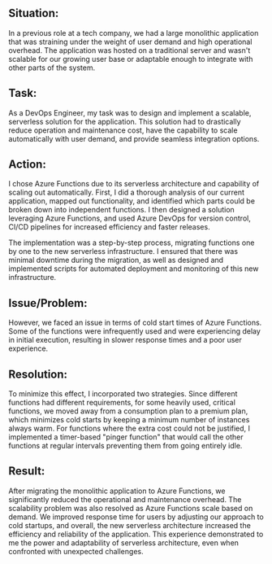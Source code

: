 <h2>Situation:</h2>
<p>In a previous role at a tech company, we had a large monolithic application that was straining under the weight of user demand and high operational overhead. The application was hosted on a traditional server and wasn't scalable for our growing user base or adaptable enough to integrate with other parts of the system.</p>

<h2>Task:</h2>
<p>As a DevOps Engineer, my task was to design and implement a scalable, serverless solution for the application. This solution had to drastically reduce operation and maintenance cost, have the capability to scale automatically with user demand, and provide seamless integration options.</p>

<h2>Action:</h2>
<p>I chose Azure Functions due to its serverless architecture and capability of scaling out automatically. First, I did a thorough analysis of our current application, mapped out functionality, and identified which parts could be broken down into independent functions. I then designed a solution leveraging Azure Functions, and used Azure DevOps for version control, CI/CD pipelines for increased efficiency and faster releases.</p>

<p>The implementation was a step-by-step process, migrating functions one by one to the new serverless infrastructure. I ensured that there was minimal downtime during the migration, as well as designed and implemented scripts for automated deployment and monitoring of this new infrastructure.</p>

<h2>Issue/Problem:</h2>
<p>However, we faced an issue in terms of cold start times of Azure Functions. Some of the functions were infrequently used and were experiencing delay in initial execution, resulting in slower response times and a poor user experience.</p>

<h2>Resolution:</h2>
<p>To minimize this effect, I incorporated two strategies. Since different functions had different requirements, for some heavily used, critical functions, we moved away from a consumption plan to a premium plan, which minimizes cold starts by keeping a minimum number of instances always warm. For functions where the extra cost could not be justified, I implemented a timer-based "pinger function" that would call the other functions at regular intervals preventing them from going entirely idle.</p>

<h2>Result:</h2>
<p>After migrating the monolithic application to Azure Functions, we significantly reduced the operational and maintenance overhead. The scalability problem was also resolved as Azure Functions scale based on demand. We improved response time for users by adjusting our approach to cold startups, and overall, the new serverless architecture increased the efficiency and reliability of the application. This experience demonstrated to me the power and adaptability of serverless architecture, even when confronted with unexpected challenges.</p>
